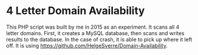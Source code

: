 # 4 Letter Domain Availability

This PHP script was built by me in 2015 as an experiment. It scans all 4 letter domains. First, it creates a MySQL database, then scans and writes results to the database. In the case of crash, it is able to pick up where it left off. It is using https://github.com/HelgeSverre/Domain-Availability.
